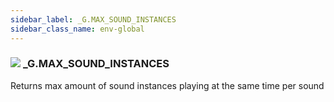 ```yaml
---
sidebar_label: _G.MAX_SOUND_INSTANCES
sidebar_class_name: env-global
---
```


### ![](/img/wiki/global.png) **_G**.MAX_SOUND_INSTANCES
Returns max amount of sound instances playing at the same time per sound<br/>
